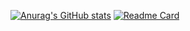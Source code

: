 [![Anurag's GitHub stats](https://github-readme-stats.vercel.app/api?username=hugo-dutra&show_icons=true&theme=radical)](https://github.com/anuraghazra/github-readme-stats)
[![Readme Card](https://github-readme-stats.vercel.app/api/pin/api?username=hugo-dutra&repo=spring-cw-ws)](https://github.com/anuraghazra/github-readme-stats)
